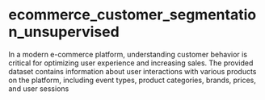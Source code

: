 # ecommerce_customer_segmentation_unsupervised
In a modern e-commerce platform, understanding customer behavior is critical for optimizing user experience and increasing sales. The provided dataset contains information about user interactions with various products on the platform, including event types, product categories, brands, prices, and user sessions
